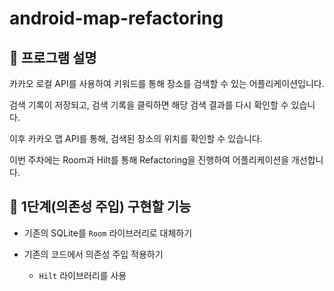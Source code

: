 # android-map-refactoring

## 📄 프로그램 설명

카카오 로컬 API를 사용하여 키워드를 통해 장소를 검색할 수 있는 어플리케이션입니다.

검색 기록이 저장되고, 검색 기록을 클릭하면 해당 검색 결과를 다시 확인할 수 있습니다.

이후 카카오 맵 API를 통해, 검색된 장소의 위치를 확인할 수 있습니다.

이번 주차에는 Room과 Hilt를 통해 Refactoring을 진행하여 어플리케이션을 개선합니다.


## 🎯 1단계(의존성 주입) 구현할 기능

- 기존의 SQLite를 `Room` 라이브러리로 대체하기

- 기존의 코드에서 의존성 주입 적용하기

    - `Hilt` 라이브러리를 사용